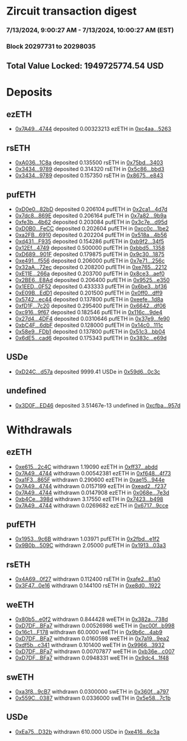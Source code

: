 # Zircuit transaction digest
### 7/13/2024, 9:00:27 AM - 7/13/2024, 10:00:27 AM (EST)
### Block 20297731 to 20298035

## Total Value Locked: 1949725774.54 USD

# Deposits
## ezETH
- [0x7A49...4744](https://etherscan.io/address/0x7A493Be5c2ce014cD049Bf178a1ac0Db1B434744) deposited 0.00323213 ezETH in [0xc4aa...5263](https://etherscan.io/tx/0x7A493Be5c2ce014cD049Bf178a1ac0Db1B434744)
## rsETH
- [0xA036...1C8a](https://etherscan.io/address/0xA036cbc480d269875427B519F6eB0e048Fd11C8a) deposited 0.135500 rsETH in [0x75bd...3403](https://etherscan.io/tx/0xA036cbc480d269875427B519F6eB0e048Fd11C8a)
- [0x3434...9789](https://etherscan.io/address/0x34349c5569e7B846c3558961552D2202760A9789) deposited 0.314320 rsETH in [0x5c86...bbd3](https://etherscan.io/tx/0x34349c5569e7B846c3558961552D2202760A9789)
- [0x3434...9789](https://etherscan.io/address/0x34349c5569e7B846c3558961552D2202760A9789) deposited 0.157350 rsETH in [0x8675...e843](https://etherscan.io/tx/0x34349c5569e7B846c3558961552D2202760A9789)
## pufETH
- [0xD0e0...82bD](https://etherscan.io/address/0xD0e0027A31e7676541D39A533D0250Ee897982bD) deposited 0.206104 pufETH in [0x2ca1...4d7d](https://etherscan.io/tx/0xD0e0027A31e7676541D39A533D0250Ee897982bD)
- [0x7dc8...869E](https://etherscan.io/address/0x7dc8a0DDF54623463375EfBD3f3FF52B091b869E) deposited 0.206164 pufETH in [0x7a82...9b9a](https://etherscan.io/tx/0x7dc8a0DDF54623463375EfBD3f3FF52B091b869E)
- [0xfe3b...4b62](https://etherscan.io/address/0xfe3bBfC82fD5bD555BE9179C9bb8cDdbbA384b62) deposited 0.203084 pufETH in [0x3c7e...d95d](https://etherscan.io/tx/0xfe3bBfC82fD5bD555BE9179C9bb8cDdbbA384b62)
- [0xD0B0...FeCC](https://etherscan.io/address/0xD0B02C874a864ba681F4c873aC3eE9c16724FeCC) deposited 0.202604 pufETH in [0xcc0c...1be2](https://etherscan.io/tx/0xD0B02C874a864ba681F4c873aC3eE9c16724FeCC)
- [0xa2FB...6910](https://etherscan.io/address/0xa2FB1c3132FdB52d13791CC00E43f847B7AD6910) deposited 0.202204 pufETH in [0x518a...4b56](https://etherscan.io/tx/0xa2FB1c3132FdB52d13791CC00E43f847B7AD6910)
- [0xd431...F935](https://etherscan.io/address/0xd4311993B33EFc46436a2A17984b47D48C07F935) deposited 0.154286 pufETH in [0xb9f2...34f5](https://etherscan.io/tx/0xd4311993B33EFc46436a2A17984b47D48C07F935)
- [0x12Ef...4749](https://etherscan.io/address/0x12Ef4C32cca34c18F72f4BdF1B5eBE163C344749) deposited 0.500000 pufETH in [0xbbd5...1358](https://etherscan.io/tx/0x12Ef4C32cca34c18F72f4BdF1B5eBE163C344749)
- [0xD689...901F](https://etherscan.io/address/0xD6891CF35c7d0917D80B35043768e5BeFb28901F) deposited 0.179875 pufETH in [0x9c30...1875](https://etherscan.io/tx/0xD6891CF35c7d0917D80B35043768e5BeFb28901F)
- [0xe491...f556](https://etherscan.io/address/0xe491E3163Fc00dec55CB8C4c4FaD7fB3eA6df556) deposited 0.206000 pufETH in [0x7e71...256c](https://etherscan.io/tx/0xe491E3163Fc00dec55CB8C4c4FaD7fB3eA6df556)
- [0x32aA...72ec](https://etherscan.io/address/0x32aA35127B9f7Ba20b7B925CA9ba4a2a26d272ec) deposited 0.208200 pufETH in [0xe765...2212](https://etherscan.io/tx/0x32aA35127B9f7Ba20b7B925CA9ba4a2a26d272ec)
- [0xE11E...266a](https://etherscan.io/address/0xE11E5A1257180412992C10DfC111c689eD45266a) deposited 0.203700 pufETH in [0x8ce3...aef0](https://etherscan.io/tx/0xE11E5A1257180412992C10DfC111c689eD45266a)
- [0x2BE6...E8Ad](https://etherscan.io/address/0x2BE6357B0e72d2b9bd81841c6daA9478Dc62E8Ad) deposited 0.206400 pufETH in [0x9525...e350](https://etherscan.io/tx/0x2BE6357B0e72d2b9bd81841c6daA9478Dc62E8Ad)
- [0x1EED...0F52](https://etherscan.io/address/0x1EED3522A1D1f972443960bf4aE3f1875e530F52) deposited 0.433333 pufETH in [0x6be3...bf36](https://etherscan.io/tx/0x1EED3522A1D1f972443960bf4aE3f1875e530F52)
- [0xE09B...EdD1](https://etherscan.io/address/0xE09B507a9E06c49805c8A1E6A696e8bDE6AaEdD1) deposited 0.201500 pufETH in [0x0ff0...dff9](https://etherscan.io/tx/0xE09B507a9E06c49805c8A1E6A696e8bDE6AaEdD1)
- [0x5742...ec44](https://etherscan.io/address/0x5742A40595cfa0070247661243a4E987e0b2ec44) deposited 0.137800 pufETH in [0xeefe...1d8a](https://etherscan.io/tx/0x5742A40595cfa0070247661243a4E987e0b2ec44)
- [0xfD1F...7c20](https://etherscan.io/address/0xfD1F870E1755506b96d8d4037d51C7E8004E7c20) deposited 0.295400 pufETH in [0x6642...df06](https://etherscan.io/tx/0xfD1F870E1755506b96d8d4037d51C7E8004E7c20)
- [0xc916...9f67](https://etherscan.io/address/0xc916DCAb1a6883081c9D85e58E1ac72FaED19f67) deposited 0.182546 pufETH in [0x116c...9de4](https://etherscan.io/tx/0xc916DCAb1a6883081c9D85e58E1ac72FaED19f67)
- [0x27d4...4DF4](https://etherscan.io/address/0x27d47cDe10b53e0AecbBE3f897E275B8a75A4DF4) deposited 0.0310646 pufETH in [0x37e9...fe90](https://etherscan.io/tx/0x27d47cDe10b53e0AecbBE3f897E275B8a75A4DF4)
- [0xbC4F...6dbF](https://etherscan.io/address/0xbC4F611d5e27bE071051CEB39f655cC6Ac996dbF) deposited 0.128000 pufETH in [0x14c0...111c](https://etherscan.io/tx/0xbC4F611d5e27bE071051CEB39f655cC6Ac996dbF)
- [0x58e9...FDb1](https://etherscan.io/address/0x58e92e4865100F5d0F8AE96B807358A70822FDb1) deposited 0.137800 pufETH in [0x51c3...bb04](https://etherscan.io/tx/0x58e92e4865100F5d0F8AE96B807358A70822FDb1)
- [0x6dE5...cad6](https://etherscan.io/address/0x6dE5459Ebd26b240df1f4b20DEe11Ba89fA9cad6) deposited 0.175343 pufETH in [0x383c...e69d](https://etherscan.io/tx/0x6dE5459Ebd26b240df1f4b20DEe11Ba89fA9cad6)
## USDe
- [0xD24C...d57a](https://etherscan.io/address/0xD24Cfe2d0fa81369ca6291c28ac5426e16B6d57a) deposited 9999.41 USDe in [0x59d6...0c3c](https://etherscan.io/tx/0xD24Cfe2d0fa81369ca6291c28ac5426e16B6d57a)
## undefined
- [0x3D0F...ED46](https://etherscan.io/address/0x3D0F34841EA5E415a50A7136224d20A9bC1fED46) deposited 3.51467e-13 undefined in [0xcfba...957d](https://etherscan.io/tx/0x3D0F34841EA5E415a50A7136224d20A9bC1fED46)
# Withdrawals
## ezETH
- [0xe615...2c4C](https://etherscan.io/address/0xe61520fb67A76Ec88488a96858BB6a054f482c4C) withdrawn 1.19090 ezETH in [0xff37...abdd](https://etherscan.io/tx/0xe61520fb67A76Ec88488a96858BB6a054f482c4C)
- [0x7A49...4744](https://etherscan.io/address/0x7A493Be5c2ce014cD049Bf178a1ac0Db1B434744) withdrawn 0.00542381 ezETH in [0xf648...4f73](https://etherscan.io/tx/0x7A493Be5c2ce014cD049Bf178a1ac0Db1B434744)
- [0xa1F3...865F](https://etherscan.io/address/0xa1F3B4195a66DF484C6d12ff1f7C883B4709865F) withdrawn 0.290600 ezETH in [0xae15...944e](https://etherscan.io/tx/0xa1F3B4195a66DF484C6d12ff1f7C883B4709865F)
- [0x7A49...4744](https://etherscan.io/address/0x7A493Be5c2ce014cD049Bf178a1ac0Db1B434744) withdrawn 0.0157199 ezETH in [0xead2...f237](https://etherscan.io/tx/0x7A493Be5c2ce014cD049Bf178a1ac0Db1B434744)
- [0x7A49...4744](https://etherscan.io/address/0x7A493Be5c2ce014cD049Bf178a1ac0Db1B434744) withdrawn 0.0147908 ezETH in [0x068e...7e3d](https://etherscan.io/tx/0x7A493Be5c2ce014cD049Bf178a1ac0Db1B434744)
- [0xb4Ce...398d](https://etherscan.io/address/0xb4Cec4Ae5D0Ce43420b9C907c2E04811e530398d) withdrawn 3.17550 ezETH in [0x7423...b498](https://etherscan.io/tx/0xb4Cec4Ae5D0Ce43420b9C907c2E04811e530398d)
- [0x7A49...4744](https://etherscan.io/address/0x7A493Be5c2ce014cD049Bf178a1ac0Db1B434744) withdrawn 0.0269682 ezETH in [0x6717...9cce](https://etherscan.io/tx/0x7A493Be5c2ce014cD049Bf178a1ac0Db1B434744)
## pufETH
- [0x1953...9c6B](https://etherscan.io/address/0x195316FB8e90046Ab6aB2651Cc143D413bda9c6B) withdrawn 1.03971 pufETH in [0x2fbd...e1f2](https://etherscan.io/tx/0x195316FB8e90046Ab6aB2651Cc143D413bda9c6B)
- [0x9B0b...509C](https://etherscan.io/address/0x9B0b684C72ed43E6031a1Acaf3402c2D9BA6509C) withdrawn 2.05000 pufETH in [0x1913...03a3](https://etherscan.io/tx/0x9B0b684C72ed43E6031a1Acaf3402c2D9BA6509C)
## rsETH
- [0x4A69...0f27](https://etherscan.io/address/0x4A69Df861abE5c788baB6C06BE9Ea88427B20f27) withdrawn 0.112400 rsETH in [0xafe2...81a0](https://etherscan.io/tx/0x4A69Df861abE5c788baB6C06BE9Ea88427B20f27)
- [0x3F47...0e16](https://etherscan.io/address/0x3F47Fb2A9Ca507A6d485E4F399C7CA560C6f0e16) withdrawn 0.144100 rsETH in [0xe8d0...1922](https://etherscan.io/tx/0x3F47Fb2A9Ca507A6d485E4F399C7CA560C6f0e16)
## weETH
- [0x80b5...e0f2](https://etherscan.io/address/0x80b511A24a15F296A7a0F68FF89224f4E430e0f2) withdrawn 0.844428 weETH in [0x382a...738d](https://etherscan.io/tx/0x80b511A24a15F296A7a0F68FF89224f4E430e0f2)
- [0xD7DF...BFa7](https://etherscan.io/address/0xD7DF7E085214743530afF339aFC420c7c720BFa7) withdrawn 0.00526986 weETH in [0xc00f...b998](https://etherscan.io/tx/0xD7DF7E085214743530afF339aFC420c7c720BFa7)
- [0x16c1...F178](https://etherscan.io/address/0x16c13e2Ce345B46C2F3d0317441cb17d0c3BF178) withdrawn 60.0000 weETH in [0x9b6c...4ab9](https://etherscan.io/tx/0x16c13e2Ce345B46C2F3d0317441cb17d0c3BF178)
- [0xD7DF...BFa7](https://etherscan.io/address/0xD7DF7E085214743530afF339aFC420c7c720BFa7) withdrawn 0.0160598 weETH in [0x7a19...9ea2](https://etherscan.io/tx/0xD7DF7E085214743530afF339aFC420c7c720BFa7)
- [0xdf5b...c341](https://etherscan.io/address/0xdf5b6288497fB21C9AfB0e1896dd567342a9c341) withdrawn 0.101400 weETH in [0x9966...3932](https://etherscan.io/tx/0xdf5b6288497fB21C9AfB0e1896dd567342a9c341)
- [0xD7DF...BFa7](https://etherscan.io/address/0xD7DF7E085214743530afF339aFC420c7c720BFa7) withdrawn 0.00707877 weETH in [0xb36e...c007](https://etherscan.io/tx/0xD7DF7E085214743530afF339aFC420c7c720BFa7)
- [0xD7DF...BFa7](https://etherscan.io/address/0xD7DF7E085214743530afF339aFC420c7c720BFa7) withdrawn 0.0948331 weETH in [0x9dc4...1f48](https://etherscan.io/tx/0xD7DF7E085214743530afF339aFC420c7c720BFa7)
## swETH
- [0xa3f8...9cB7](https://etherscan.io/address/0xa3f8a055DA39Ca05A7a2E140da6934f652819cB7) withdrawn 0.0300000 swETH in [0x360f...a797](https://etherscan.io/tx/0xa3f8a055DA39Ca05A7a2E140da6934f652819cB7)
- [0x559C...0387](https://etherscan.io/address/0x559C0a98B9C9256b2dD0C6Ef26DDFCa833e10387) withdrawn 0.0336000 swETH in [0x5e58...7c1b](https://etherscan.io/tx/0x559C0a98B9C9256b2dD0C6Ef26DDFCa833e10387)
## USDe
- [0xEa75...D32b](https://etherscan.io/address/0xEa75EAA8a163159E78404A821cc85FfB2878D32b) withdrawn 610.000 USDe in [0xe416...6c3a](https://etherscan.io/tx/0xEa75EAA8a163159E78404A821cc85FfB2878D32b)
